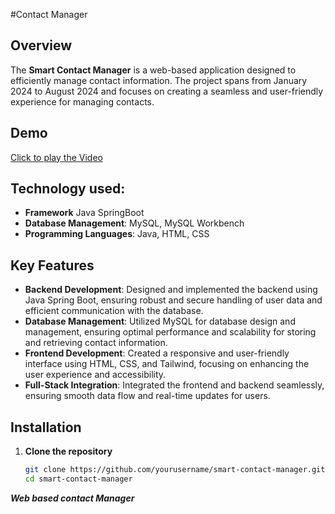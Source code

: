 #Contact Manager

## Overview
The **Smart Contact Manager** is a web-based application designed to efficiently manage contact information. The project spans from January 2024 to August 2024 and focuses on creating a seamless and user-friendly experience for managing contacts.

## Demo

[Click to play the Video](https://youtu.be/QsPq8meKRU0)

## Technology used:
- **Framework** Java SpringBoot
- **Database Management**: MySQL, MySQL Workbench
- **Programming Languages**: Java, HTML, CSS


## Key Features
- **Backend Development**: Designed and implemented the backend using Java Spring Boot, ensuring robust and secure handling of user data and efficient communication with the database.
- **Database Management**: Utilized MySQL for database design and management, ensuring optimal performance and scalability for storing and retrieving contact information.
- **Frontend Development**: Created a responsive and user-friendly interface using HTML, CSS, and Tailwind, focusing on enhancing the user experience and accessibility.
- **Full-Stack Integration**: Integrated the frontend and backend seamlessly, ensuring smooth data flow and real-time updates for users.



## Installation

1. **Clone the repository**
   ```bash
   git clone https://github.com/yourusername/smart-contact-manager.git
   cd smart-contact-manager
***Web based contact Manager***
